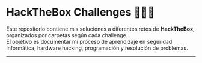 # HackTheBox Challenges 🧑‍💻🔐

Este repositorio contiene mis soluciones a diferentes retos de **HackTheBox**, organizados por carpetas según cada challenge.  
El objetivo es documentar mi proceso de aprendizaje en seguridad informática, hardware hacking, programación y resolución de problemas.

---

